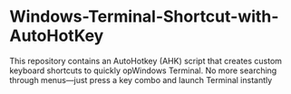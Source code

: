 # Windows-Terminal-Shortcut-with-AutoHotKey
This repository contains an AutoHotkey (AHK) script that creates custom keyboard shortcuts to quickly opWindows Terminal. No more searching through menus—just press a key combo and launch Terminal instantly
